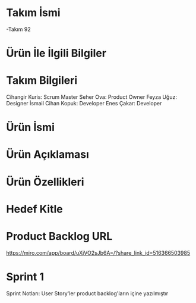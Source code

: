 # Takım İsmi
-Takım 92

# Ürün İle İlgili Bilgiler
# Takım Bilgileri

Cihangir Kuris: Scrum Master
Seher Ova: Product Owner
Feyza Uğuz: Designer
İsmail Cihan Kopuk: Developer
Enes Çakar: Developer

# Ürün İsmi

# Ürün Açıklaması

# Ürün Özellikleri

# Hedef Kitle

# Product Backlog URL

https://miro.com/app/board/uXjVO2sJb6A=/?share_link_id=516366503985

# Sprint 1
Sprint Notları: User Story'ler product backlog'ların içine yazılmıştır

